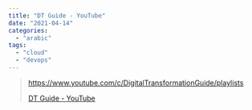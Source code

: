 ```yaml
---
title: "DT Guide - YouTube"
date: "2021-04-14"
categories: 
  - "arabic"
tags: 
  - "cloud"
  - "devops"
---
```


> https://www.youtube.com/c/DigitalTransformationGuide/playlists
> 
> [DT Guide - YouTube](https://www.youtube.com/c/DigitalTransformationGuide/playlists)
